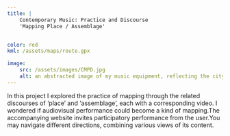 ```yaml
---
title: | 
    Contemporary Music: Practice and Discourse
    'Mapping Place / Assemblage'


color: red
kml: /assets/maps/route.gpx

image:
    src: /assets/images/CMPD.jpg
    alt: an abstracted image of my music equipment, reflecting the city lights
---
```

In this project I explored the practice of mapping through the related discourses of ‘place’ and ‘assemblage’, each with a corresponding video. I wondered if audiovisual performance could become a kind of mapping.The accompanying website invites participatory performance from the user.You may navigate different directions, combining various views of its content.